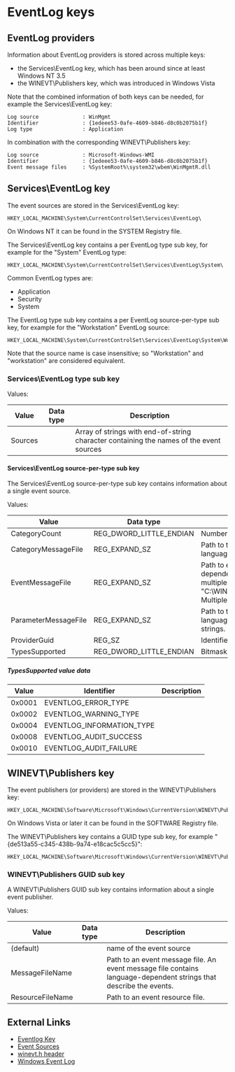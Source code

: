 # EventLog keys

## EventLog providers

Information about EventLog providers is stored across multiple keys:

* the Services\EventLog key, which has been around since at least Windows NT 3.5
* the WINEVT\Publishers key, which was introduced in Windows Vista

Note that the combined information of both keys can be needed, for example
the Services\EventLog key:

```
Log source              : WinMgmt
Identifier              : {1edeee53-0afe-4609-b846-d8c0b2075b1f}
Log type                : Application
```

In combination with the corresponding WINEVT\Publishers key:

```
Log source              : Microsoft-Windows-WMI
Identifier              : {1edeee53-0afe-4609-b846-d8c0b2075b1f}
Event message files     : %SystemRoot%\system32\wbem\WinMgmtR.dll
```

## Services\EventLog key

The event sources are stored in the Services\EventLog key:

```
HKEY_LOCAL_MACHINE\System\CurrentControlSet\Services\EventLog\
```

On Windows NT it can be found in the SYSTEM Registry file.

The Services\EventLog key contains a per EventLog type sub key, for example
for the "System" EventLog type:

```
HKEY_LOCAL_MACHINE\System\CurrentControlSet\Services\EventLog\System\
```

Common EventLog types are:

* Application
* Security
* System

The EventLog type sub key contains a per EventLog source-per-type sub key,
for example for the "Workstation" EventLog source:

```
HKEY_LOCAL_MACHINE\System\CurrentControlSet\Services\EventLog\System\Workstation\
```

Note that the source name is case insensitive; so "Workstation" and
"workstation" are considered equivalent.

### Services\EventLog type sub key

Values:

Value | Data type | Description
--- | --- | ---
Sources | | Array of strings with end-of-string character containing the names of the event sources

#### Services\EventLog source-per-type sub key

The Services\EventLog source-per-type sub key contains information about
a single event source.

Values:

Value | Data type | Description
--- | --- | ---
CategoryCount | REG_DWORD_LITTLE_ENDIAN | Number of event categories supported
CategoryMessageFile | REG_EXPAND_SZ | Path to the category message file. A category message file contains language-dependent strings that describe the categories.
EventMessageFile | REG_EXPAND_SZ | Path to event message files. An event message file contains language-dependent strings that describe the events. Note that this value can contain multiple filenames, for example "C:\WINDOWS\system32\COMRES.DLL;C:\WINDOWS\system32\xpsp2res.dll". Multiple files are delimited using a semicolon.
ParameterMessageFile | REG_EXPAND_SZ | Path to the parameter message file. A parameter message file contains language-independent strings that are to be inserted into the event description strings.
ProviderGuid | REG_SZ | Identifier, in the form "{%GUID%}", of the event provider.
TypesSupported | REG_DWORD_LITTLE_ENDIAN | Bitmask of supported types

##### TypesSupported value data

Value | Identifier | Description
--- | --- | ---
0x0001 | EVENTLOG_ERROR_TYPE |
0x0002 | EVENTLOG_WARNING_TYPE |
0x0004 | EVENTLOG_INFORMATION_TYPE |
0x0008 | EVENTLOG_AUDIT_SUCCESS |
0x0010 | EVENTLOG_AUDIT_FAILURE |

## WINEVT\Publishers key

The event publishers (or providers) are stored in the WINEVT\Publishers key:

```
HKEY_LOCAL_MACHINE\Software\Microsoft\Windows\CurrentVersion\WINEVT\Publishers
```

On Windows Vista or later it can be found in the SOFTWARE Registry file.

The WINEVT\Publishers key contains a GUID type sub key, for example
"{de513a55-c345-438b-9a74-e18cac5c5cc5}":

```
HKEY_LOCAL_MACHINE\Software\Microsoft\Windows\CurrentVersion\WINEVT\Publishers\%GUID%
```

### WINEVT\Publishers GUID sub key

A WINEVT\Publishers GUID sub key contains information about a single event
publisher.

Values:

Value | Data type | Description
--- | --- | ---
(default) | | name of the event source
MessageFileName | | Path to an event message file. An event message file contains language-dependent strings that describe the events.
ResourceFileName | | Path to an event resource file.

## External Links

* [Eventlog Key](https://docs.microsoft.com/en-us/windows/win32/eventlog/eventlog-key)
* [Event Sources](https://docs.microsoft.com/en-us/windows/win32/eventlog/event-sources)
* [winevt.h header](https://docs.microsoft.com/en-us/windows/win32/api/winevt)
* [Windows Event Log](https://docs.microsoft.com/en-us/windows/win32/api/_wes)

